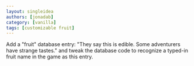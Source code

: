 ```yaml
---
layout: singleidea
authors: [jonadab]
category: [vanilla]
tags: [customizable fruit]
---
```

Add a "fruit" database entry: "They say this is edible. Some adventurers have strange tastes." and tweak the database code to recognize a typed-in fruit name in the game as this entry.
